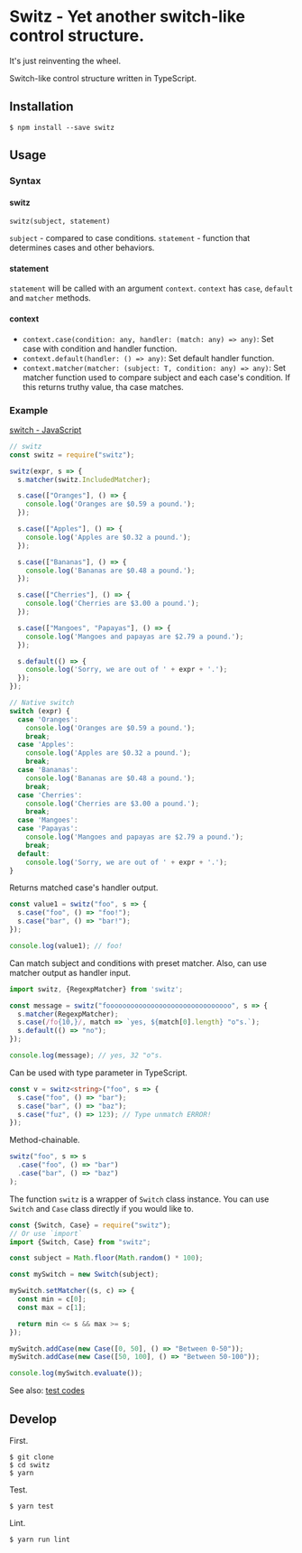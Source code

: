 # Switz - Yet another switch-like control structure.

It's just reinventing the wheel.

Switch-like control structure written in TypeScript.

## Installation

```
$ npm install --save switz
```

## Usage

### Syntax

#### switz

```
switz(subject, statement)
```

`subject` - compared to case conditions.
`statement` - function that determines cases and other behaviors.

#### statement

`statement` will be called with an argument `context`. `context` has `case`, `default` and `matcher` methods.

#### context

- `context.case(condition: any, handler: (match: any) => any)`: Set case with condition and handler function.
- `context.default(handler: () => any)`: Set default handler function.
- `context.matcher(matcher: (subject: T, condition: any) => any)`: Set matcher function used to compare subject and each case's condition. If this returns truthy value, tha case matches.

### Example

[switch - JavaScript](https://developer.mozilla.org/en/docs/Web/JavaScript/Reference/Statements/switch)

```javascript
// switz
const switz = require("switz");

switz(expr, s => {
  s.matcher(switz.IncludedMatcher);

  s.case(["Oranges"], () => {
    console.log('Oranges are $0.59 a pound.');
  });

  s.case(["Apples"], () => {
    console.log('Apples are $0.32 a pound.');
  });

  s.case(["Bananas"], () => {
    console.log('Bananas are $0.48 a pound.');
  });

  s.case(["Cherries"], () => {
    console.log('Cherries are $3.00 a pound.');
  });

  s.case(["Mangoes", "Papayas"], () => {
    console.log('Mangoes and papayas are $2.79 a pound.');
  });

  s.default(() => {
    console.log('Sorry, we are out of ' + expr + '.');
  });
});

// Native switch
switch (expr) {
  case 'Oranges':
    console.log('Oranges are $0.59 a pound.');
    break;
  case 'Apples':
    console.log('Apples are $0.32 a pound.');
    break;
  case 'Bananas':
    console.log('Bananas are $0.48 a pound.');
    break;
  case 'Cherries':
    console.log('Cherries are $3.00 a pound.');
    break;
  case 'Mangoes':
  case 'Papayas':
    console.log('Mangoes and papayas are $2.79 a pound.');
    break;
  default:
    console.log('Sorry, we are out of ' + expr + '.');
}
```

Returns matched case's handler output.

```javascript
const value1 = switz("foo", s => {
  s.case("foo", () => "foo!");
  s.case("bar", () => "bar!");
});

console.log(value1); // foo!
```

Can match subject and conditions with preset matcher. Also, can use matcher output as handler input.

```javascript
import switz, {RegexpMatcher} from 'switz';

const message = switz("fooooooooooooooooooooooooooooooo", s => {
  s.matcher(RegexpMatcher);
  s.case(/fo{10,}/, match => `yes, ${match[0].length} "o"s.`);
  s.default(() => "no");
});

console.log(message); // yes, 32 "o"s.
```

Can be used with type parameter in TypeScript.

```typescript
const v = switz<string>("foo", s => {
  s.case("foo", () => "bar");
  s.case("bar", () => "baz");
  s.case("fuz", () => 123); // Type unmatch ERROR!
});
```

Method-chainable.

```javascript
switz("foo", s => s
  .case("foo", () => "bar")
  .case("bar", () => "baz")
);
```

The function `switz` is a wrapper of `Switch` class instance. You can use `Switch` and `Case` class directly if you would like to.

```javascript
const {Switch, Case} = require("switz");
// Or use `import`
import {Switch, Case} from "switz";

const subject = Math.floor(Math.random() * 100);

const mySwitch = new Switch(subject);

mySwitch.setMatcher((s, c) => {
  const min = c[0];
  const max = c[1];

  return min <= s && max >= s;
});

mySwitch.addCase(new Case([0, 50], () => "Between 0-50"));
mySwitch.addCase(new Case([50, 100], () => "Between 50-100"));

console.log(mySwitch.evaluate());
```

See also: [test codes](https://github.com/y13i/switz/tree/master/test)

## Develop

First.

```
$ git clone
$ cd switz
$ yarn
```

Test.

```
$ yarn test
```

Lint.

```
$ yarn run lint
```
